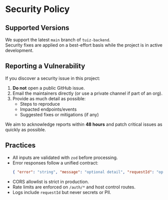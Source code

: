 # Security Policy

## Supported Versions

We support the latest `main` branch of `tuiz-backend`.  
Security fixes are applied on a best-effort basis while the project is in active development.

## Reporting a Vulnerability

If you discover a security issue in this project:

1. **Do not** open a public GitHub issue.
2. Email the maintainers directly (or use a private channel if part of an org).
3. Provide as much detail as possible:
   - Steps to reproduce
   - Impacted endpoints/events
   - Suggested fixes or mitigations (if any)

We aim to acknowledge reports within **48 hours** and patch critical issues as quickly as possible.

## Practices

- All inputs are validated with `zod` before processing.
- Error responses follow a unified contract:
  ```json
  { "error": "string", "message": "optional detail", "requestId": "optional" }
  ```
- CORS allowlist is strict in production.
- Rate limits are enforced on `/auth/*` and host control routes.
- Logs include `requestId` but never secrets or PII.
